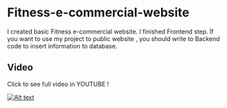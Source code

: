 # Fitness-e-commercial-website
I created basic Fitness e-commercial website. I finished Frontend step. İf you want to use my project to public website , you should write to Backend code to insert information to database.
## Video
Click to see full video in YOUTUBE !

[![Alt text](https://img.youtube.com/vi/TW6j7rOsy7c/0.jpg)](https://www.youtube.com/watch?v=TW6j7rOsy7c)
